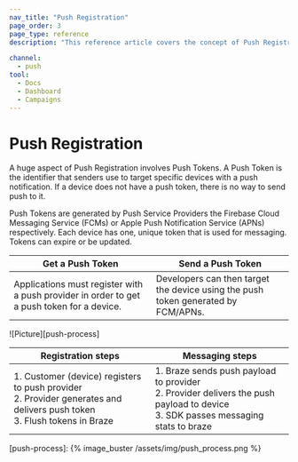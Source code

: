 ```yaml
---
nav_title: "Push Registration"
page_order: 3
page_type: reference
description: "This reference article covers the concept of Push Registration."

channel:
  - push
tool:
  - Docs
  - Dashboard
  - Campaigns
---
```


# Push Registration

A huge aspect of Push Registration involves Push Tokens. A Push Token is the identifier that senders use to target specific devices with a push notification. If a device does not have a push token, there is no way to send push to it. 

Push Tokens are generated by Push Service Providers the Firebase Cloud Messaging Service (FCMs) or Apple Push Notification Service (APNs) respectively. Each device has one, unique token that is used for messaging. Tokens can expire or be updated.

| Get a Push Token | Send a Push Token |
| ---------------- | ----------------- |
| Applications must register with a push provider in order to get a push token for a device. | Developers can then target the device using the push token generated by FCM/APNs.|

![Picture][push-process]


| Registration steps | Messaging steps |
| ------------------ | --------------- |
| 1. Customer (device) registers to push provider<br>2. Provider generates and delivers push token<br>3. Flush tokens in Braze |1. Braze sends push payload to provider<br>2. Provider delivers the push payload to device<br>3. SDK passes messaging stats to braze |

[push-process]: {% image_buster /assets/img/push_process.png %}
